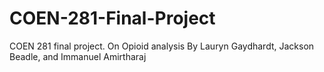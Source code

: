 # COEN-281-Final-Project
COEN 281 final project.  On Opioid analysis
By Lauryn Gaydhardt, Jackson Beadle, and Immanuel Amirtharaj

